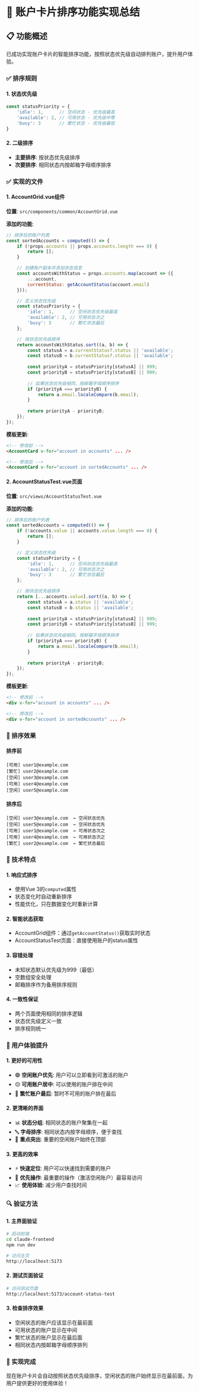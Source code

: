 # 🔄 账户卡片排序功能实现总结

## 📋 功能概述

已成功实现账户卡片的智能排序功能，按照状态优先级自动排列账户，提升用户体验。

### ✅ 排序规则

#### **1. 状态优先级**
```javascript
const statusPriority = {
    'idle': 1,      // 空闲状态 - 优先级最高
    'available': 2, // 可用状态 - 优先级中等  
    'busy': 3       // 繁忙状态 - 优先级最低
}
```

#### **2. 二级排序**
- **主要排序**: 按状态优先级排序
- **次要排序**: 相同状态内按邮箱字母顺序排序

### ✅ 实现的文件

#### **1. AccountGrid.vue组件**
**位置**: `src/components/common/AccountGrid.vue`

**添加的功能**:
```javascript
// 排序后的账户列表
const sortedAccounts = computed(() => {
    if (!props.accounts || props.accounts.length === 0) {
        return [];
    }

    // 创建账户副本并添加状态信息
    const accountsWithStatus = props.accounts.map(account => ({
        ...account,
        currentStatus: getAccountStatus(account.email)
    }));

    // 定义状态优先级
    const statusPriority = {
        'idle': 1,      // 空闲状态优先级最高
        'available': 2, // 可用状态次之
        'busy': 3       // 繁忙状态最后
    };

    // 按状态优先级排序
    return accountsWithStatus.sort((a, b) => {
        const statusA = a.currentStatus?.status || 'available';
        const statusB = b.currentStatus?.status || 'available';
        
        const priorityA = statusPriority[statusA] || 999;
        const priorityB = statusPriority[statusB] || 999;
        
        // 如果状态优先级相同，按邮箱字母顺序排序
        if (priorityA === priorityB) {
            return a.email.localeCompare(b.email);
        }
        
        return priorityA - priorityB;
    });
});
```

**模板更新**:
```html
<!-- 修改前 -->
<AccountCard v-for="account in accounts" ... />

<!-- 修改后 -->
<AccountCard v-for="account in sortedAccounts" ... />
```

#### **2. AccountStatusTest.vue页面**
**位置**: `src/views/AccountStatusTest.vue`

**添加的功能**:
```javascript
// 排序后的账户列表
const sortedAccounts = computed(() => {
    if (!accounts.value || accounts.value.length === 0) {
        return [];
    }

    // 定义状态优先级
    const statusPriority = {
        'idle': 1,      // 空闲状态优先级最高
        'available': 2, // 可用状态次之
        'busy': 3       // 繁忙状态最后
    };

    // 按状态优先级排序
    return [...accounts.value].sort((a, b) => {
        const statusA = a.status || 'available';
        const statusB = b.status || 'available';
        
        const priorityA = statusPriority[statusA] || 999;
        const priorityB = statusPriority[statusB] || 999;
        
        // 如果状态优先级相同，按邮箱字母顺序排序
        if (priorityA === priorityB) {
            return a.email.localeCompare(b.email);
        }
        
        return priorityA - priorityB;
    });
});
```

**模板更新**:
```html
<!-- 修改前 -->
<div v-for="account in accounts" ... />

<!-- 修改后 -->
<div v-for="account in sortedAccounts" ... />
```

### 🎯 排序效果

#### **排序前**
```
[可用] user1@example.com
[繁忙] user2@example.com  
[空闲] user3@example.com
[可用] user4@example.com
[空闲] user5@example.com
```

#### **排序后**
```
[空闲] user3@example.com  ← 空闲状态优先
[空闲] user5@example.com  ← 空闲状态优先
[可用] user1@example.com  ← 可用状态次之
[可用] user4@example.com  ← 可用状态次之
[繁忙] user2@example.com  ← 繁忙状态最后
```

### 🚀 技术特点

#### **1. 响应式排序**
- 使用Vue 3的`computed`属性
- 状态变化时自动重新排序
- 性能优化，只在数据变化时重新计算

#### **2. 智能状态获取**
- AccountGrid组件：通过`getAccountStatus()`获取实时状态
- AccountStatusTest页面：直接使用账户的status属性

#### **3. 容错处理**
- 未知状态默认优先级为999（最低）
- 空数组安全处理
- 邮箱排序作为备用排序规则

#### **4. 一致性保证**
- 两个页面使用相同的排序逻辑
- 状态优先级定义一致
- 排序规则统一

### 📱 用户体验提升

#### **1. 更好的可用性**
- 🟢 **空闲账户优先**: 用户可以立即看到可激活的账户
- 🟡 **可用账户居中**: 可以使用的账户排在中间
- 🔴 **繁忙账户最后**: 暂时不可用的账户排在最后

#### **2. 更清晰的界面**
- 📊 **状态分组**: 相同状态的账户聚集在一起
- 🔤 **字母排序**: 相同状态内按字母顺序，便于查找
- 🎯 **重点突出**: 重要的空闲账户始终在顶部

#### **3. 更高的效率**
- ⚡ **快速定位**: 用户可以快速找到需要的账户
- 🎯 **优先操作**: 最重要的操作（激活空闲账户）最容易访问
- 📈 **使用体验**: 减少用户查找时间

### 🔍 验证方法

#### **1. 主界面验证**
```bash
# 启动前端
cd claude-frontend
npm run dev

# 访问主页
http://localhost:5173
```

#### **2. 测试页面验证**
```bash
# 访问测试页面
http://localhost:5173/account-status-test
```

#### **3. 检查排序效果**
- 空闲状态的账户应该显示在最前面
- 可用状态的账户显示在中间
- 繁忙状态的账户显示在最后面
- 相同状态内按邮箱字母顺序排列

### 🎉 实现完成

现在账户卡片会自动按照状态优先级排序，空闲状态的账户始终显示在最前面，为用户提供更好的使用体验！
